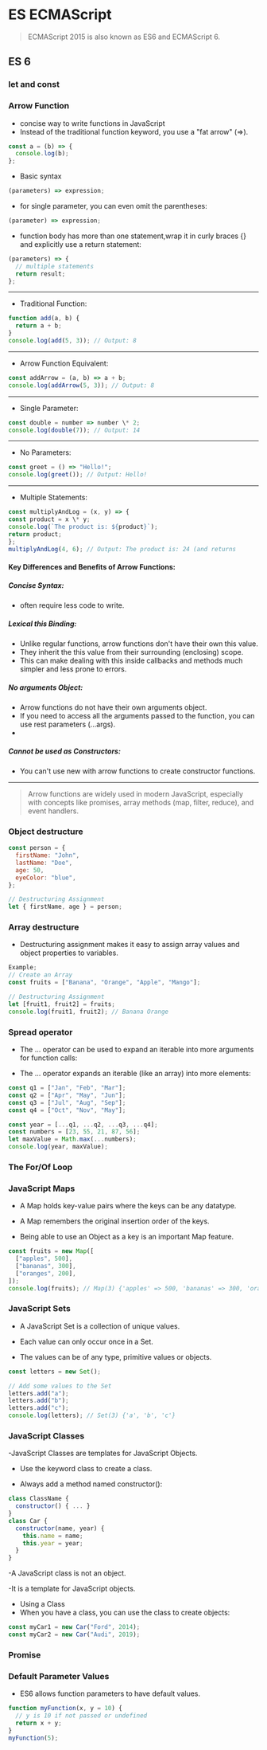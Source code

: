 # ES ECMAScript

> ECMAScript 2015 is also known as ES6 and ECMAScript 6.

## ES 6

### let and const

### Arrow Function

- concise way to write functions in JavaScript
- Instead of the traditional function keyword, you use a "fat arrow" (=>).

```js
const a = (b) => {
  console.log(b);
};
```

- Basic syntax

```js
(parameters) => expression;
```

- for single parameter, you can even omit the parentheses:

```js
(parameter) => expression;
```

- function body has more than one statement,wrap it in curly braces {} and explicitly use a return statement:

```js
(parameters) => {
  // multiple statements
  return result;
};
```

---

- Traditional Function:

```js
function add(a, b) {
  return a + b;
}
console.log(add(5, 3)); // Output: 8
```

---

- Arrow Function Equivalent:

```js
const addArrow = (a, b) => a + b;
console.log(addArrow(5, 3)); // Output: 8
```

---

- Single Parameter:

```js
const double = number => number \* 2;
console.log(double(7)); // Output: 14
```

---

- No Parameters:

```js
const greet = () => "Hello!";
console.log(greet()); // Output: Hello!
```

---

- Multiple Statements:

```js
const multiplyAndLog = (x, y) => {
const product = x \* y;
console.log(`The product is: ${product}`);
return product;
};
multiplyAndLog(4, 6); // Output: The product is: 24 (and returns
```

#### Key Differences and Benefits of Arrow Functions:

##### **Concise Syntax:**

- often require less code to write.

##### **Lexical this Binding:**

- Unlike regular functions, arrow functions don't have their own this value.
- They inherit the this value from their surrounding (enclosing) scope.
- This can make dealing with this inside callbacks and methods much simpler and less prone to errors.

##### **No arguments Object:**

- Arrow functions do not have their own arguments object.
- If you need to access all the arguments passed to the function, you can use rest parameters (...args).
-

##### **Cannot be used as Constructors:**

- You can't use new with arrow functions to create constructor functions.

---

> Arrow functions are widely used in modern JavaScript, especially with concepts like promises, array methods (map, filter, reduce), and event handlers.

### Object destructure

```js
const person = {
  firstName: "John",
  lastName: "Doe",
  age: 50,
  eyeColor: "blue",
};

// Destructuring Assignment
let { firstName, age } = person;
```

### Array destructure

- Destructuring assignment makes it easy to assign array values and object properties to variables.

```js
Example;
// Create an Array
const fruits = ["Banana", "Orange", "Apple", "Mango"];

// Destructuring Assignment
let [fruit1, fruit2] = fruits;
console.log(fruit1, fruit2); // Banana Orange
```

### Spread operator

- The ... operator can be used to expand an iterable into more arguments for function calls:

- The ... operator expands an iterable (like an array) into more elements:

```js
const q1 = ["Jan", "Feb", "Mar"];
const q2 = ["Apr", "May", "Jun"];
const q3 = ["Jul", "Aug", "Sep"];
const q4 = ["Oct", "Nov", "May"];

const year = [...q1, ...q2, ...q3, ...q4];
const numbers = [23, 55, 21, 87, 56];
let maxValue = Math.max(...numbers);
console.log(year, maxValue);
```

### The For/Of Loop

### JavaScript Maps

- A Map holds key-value pairs where the keys can be any datatype.

- A Map remembers the original insertion order of the keys.
- Being able to use an Object as a key is an important Map feature.

```js
const fruits = new Map([
  ["apples", 500],
  ["bananas", 300],
  ["oranges", 200],
]);
console.log(fruits); // Map(3) {'apples' => 500, 'bananas' => 300, 'oranges' => 200}
```

### JavaScript Sets

- A JavaScript Set is a collection of unique values.

- Each value can only occur once in a Set.

- The values can be of any type, primitive values or objects.

```js
const letters = new Set();

// Add some values to the Set
letters.add("a");
letters.add("b");
letters.add("c");
console.log(letters); // Set(3) {'a', 'b', 'c'}
```

### JavaScript Classes

-JavaScript Classes are templates for JavaScript Objects.

- Use the keyword class to create a class.

- Always add a method named constructor():

```js
class ClassName {
  constructor() { ... }
}
class Car {
  constructor(name, year) {
    this.name = name;
    this.year = year;
  }
}
```

-A JavaScript class is not an object.

-It is a template for JavaScript objects.

- Using a Class
- When you have a class, you can use the class to create objects:

```js
const myCar1 = new Car("Ford", 2014);
const myCar2 = new Car("Audi", 2019);
```

### Promise

### Default Parameter Values

- ES6 allows function parameters to have default values.

```js
function myFunction(x, y = 10) {
  // y is 10 if not passed or undefined
  return x + y;
}
myFunction(5);
```
